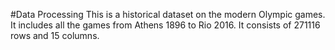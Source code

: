 #Data Processing
This is a historical dataset on the modern Olympic games. It includes all the games from Athens 1896 to Rio 2016. It consists of 271116 rows and 15 columns.
